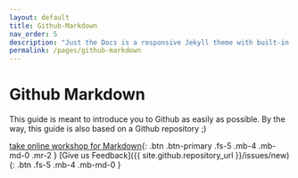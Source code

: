```yaml
---
layout: default
title: Github-Markdown
nav_order: 5
description: "Just the Docs is a responsive Jekyll theme with built-in search that is easily customizable and hosted on GitHub Pages."
permalink: /pages/github-markdown
---
```


# Github Markdown

This guide is meant to introduce you to Github as easily as possible. By the way, this guide is also based on a Github repository ;)

[take online workshop for Markdown](#getting-started){: .btn .btn-primary .fs-5 .mb-4 .mb-md-0 .mr-2 } [Give us Feedback]({{ site.github.repository_url }}/issues/new){: .btn .fs-5 .mb-4 .mb-md-0 }
